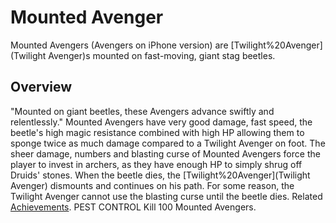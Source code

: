 # Mounted Avenger

Mounted Avengers (Avengers on iPhone version) are [Twilight%20Avenger](Twilight Avenger)s mounted on fast-moving, giant stag beetles.
## Overview

"Mounted on giant beetles, these Avengers advance swiftly and relentlessly."
Mounted Avengers have very good damage, fast speed, the beetle's high magic resistance combined with high HP allowing them to sponge twice as much damage compared to a Twilight Avenger on foot. The sheer damage, numbers and blasting curse of Mounted Avengers force the player to invest in archers, as they have enough HP to simply shrug off Druids' stones.
When the beetle dies, the [Twilight%20Avenger](Twilight Avenger) dismounts and continues on his path. For some reason, the Twilight Avenger cannot use the blasting curse until the beetle dies.
Related [Achievements](Achievements).
 PEST CONTROL Kill 100 Mounted Avengers.